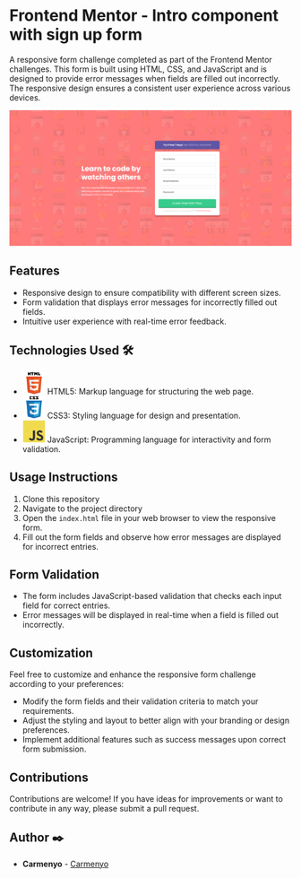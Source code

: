 # Frontend Mentor - Intro component with sign up form

A responsive form challenge completed as part of the Frontend Mentor challenges. This form is built using HTML, CSS, and JavaScript and is designed to provide error messages when fields are filled out incorrectly. The responsive design ensures a consistent user experience across various devices.

![Design preview for the Intro component with sign up form coding challenge](./images/Frontend-Mentor-Intro-component-with-sign-up-form.png)

## Features

- Responsive design to ensure compatibility with different screen sizes.
- Form validation that displays error messages for incorrectly filled out fields.
- Intuitive user experience with real-time error feedback.

## Technologies Used 🛠️

- <img src="https://raw.githubusercontent.com/devicons/devicon/master/icons/html5/html5-original-wordmark.svg" alt="html5" width="40" height="40"/> HTML5: Markup language for structuring the web page.
- <img src="https://raw.githubusercontent.com/devicons/devicon/master/icons/css3/css3-original-wordmark.svg" alt="css3" width="40" height="40"/> CSS3: Styling language for design and presentation.
- <img src="https://raw.githubusercontent.com/devicons/devicon/master/icons/javascript/javascript-original.svg" alt="javascript" width="40" height="40"/> JavaScript: Programming language for interactivity and form validation.

## Usage Instructions

1. Clone this repository
2. Navigate to the project directory
3. Open the `index.html` file in your web browser to view the responsive form.
4. Fill out the form fields and observe how error messages are displayed for incorrect entries.

## Form Validation

- The form includes JavaScript-based validation that checks each input field for correct entries.
- Error messages will be displayed in real-time when a field is filled out incorrectly.

## Customization

Feel free to customize and enhance the responsive form challenge according to your preferences:

- Modify the form fields and their validation criteria to match your requirements.
- Adjust the styling and layout to better align with your branding or design preferences.
- Implement additional features such as success messages upon correct form submission.

## Contributions

Contributions are welcome! If you have ideas for improvements or want to contribute in any way, please submit a pull request.

## Author ✒️

- **Carmenyo** - [Carmenyo](https://github.com/carmenyo)


